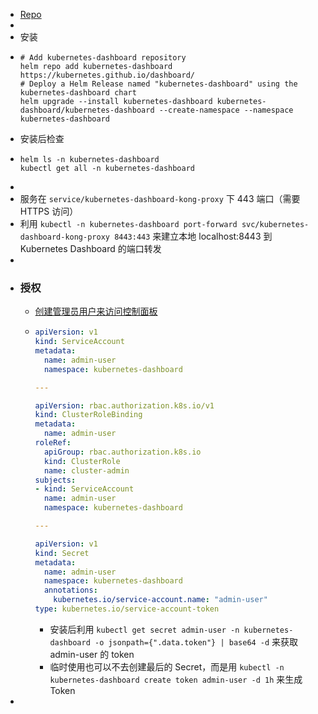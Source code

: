 - [Repo](https://github.com/kubernetes/dashboard)
-
- 安装
- ```shell
  # Add kubernetes-dashboard repository
  helm repo add kubernetes-dashboard https://kubernetes.github.io/dashboard/
  # Deploy a Helm Release named "kubernetes-dashboard" using the kubernetes-dashboard chart
  helm upgrade --install kubernetes-dashboard kubernetes-dashboard/kubernetes-dashboard --create-namespace --namespace kubernetes-dashboard
  ```
- 安装后检查
- ```shell
  helm ls -n kubernetes-dashboard
  kubectl get all -n kubernetes-dashboard
  ```
-
- 服务在 `service/kubernetes-dashboard-kong-proxy` 下 443 端口（需要 HTTPS 访问）
- 利用 `kubectl -n kubernetes-dashboard port-forward svc/kubernetes-dashboard-kong-proxy 8443:443` 来建立本地 localhost:8443 到 Kubernetes Dashboard 的端口转发
-
- ### 授权
	- [创建管理员用户来访问控制面板](https://github.com/kubernetes/dashboard/blob/master/docs/user/access-control/creating-sample-user.md)
	- ```yaml
	  apiVersion: v1
	  kind: ServiceAccount
	  metadata:
	    name: admin-user
	    namespace: kubernetes-dashboard
	  
	  ---
	  
	  apiVersion: rbac.authorization.k8s.io/v1
	  kind: ClusterRoleBinding
	  metadata:
	    name: admin-user
	  roleRef:
	    apiGroup: rbac.authorization.k8s.io
	    kind: ClusterRole
	    name: cluster-admin
	  subjects:
	  - kind: ServiceAccount
	    name: admin-user
	    namespace: kubernetes-dashboard
	  
	  ---
	  
	  apiVersion: v1
	  kind: Secret
	  metadata:
	    name: admin-user
	    namespace: kubernetes-dashboard
	    annotations:
	      kubernetes.io/service-account.name: "admin-user"
	  type: kubernetes.io/service-account-token
	  ```
		- 安装后利用 `kubectl get secret admin-user -n kubernetes-dashboard -o jsonpath={".data.token"} | base64 -d` 来获取 admin-user 的 token
		- 临时使用也可以不去创建最后的 Secret，而是用 `kubectl -n kubernetes-dashboard create token admin-user -d 1h` 来生成 Token
-
